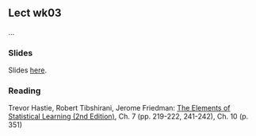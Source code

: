 
## Lect wk03

...


### Slides

Slides [here](https://drive.google.com/open?id=1vmRjKD3jg7pL7p3r3LGLXupa12Llh9szj8Jngm5bQkg).


### Reading

Trevor Hastie, Robert Tibshirani, Jerome Friedman: [The Elements of Statistical Learning (2nd Edition)](http://statweb.stanford.edu/~tibs/ElemStatLearn/printings/ESLII_print10.pdf), Ch. 7 (pp. 219-222, 241-242), Ch. 10 (p. 351)



